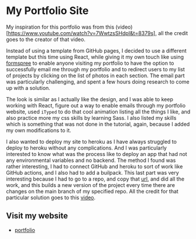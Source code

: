 # My Portfolio Site

My inspiration for this portfolio was from this (video)[https://www.youtube.com/watch?v=7WwtzsSHdpI&t=8379s], all the credit goes to the creator of that video.

Instead of using a template from GitHub pages, I decided to use a different template but this time using React, while giving it my own touch like using [formspree](https://formspree.io) to enable anyone visiting my portfolio to have the option to successfully email me through my portfolio and to redirect users to my list of projects by clicking on the list of photos in each section. The email part was particularly challenging, and spent a few hours doing research to come up with a solution. 

The look is similar as I actually like the design, and I was able to keep working with React, figure out a way to enable emails through my portfolio website, used `iTyped` to do that cool animation listing all the things I like, and also practice more my css skills by learning Sass. I also listed my skills which is something that was not done in the tutorial, again, because I added my own modifications to it.

I also wanted to deploy my site to heroku as I have always struggled to deploy to heroku without any complications. And I was particularly interested to know what was the process like to deploy an app that had not any environmental variables and no backend. The method I found was rather interesting, I had to connect GitHub and heroku to sort of work like GitHub actions, and I also had to add a builpack. This last part was very interesting because I had to go to a repo, and copy that [url](https://github.com/mars/create-react-app-buildpack), and did all the work, and this builds a new version of the project every time there are changes on the main branch of my specified repo. All the credit for that particular solution goes to this [video](https://www.youtube.com/watch?v=tA4Fl1dZgjc).

## Visit my website

* [portfolio](https://jefferson-portfolio.herokuapp.com)